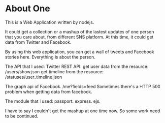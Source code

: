 About One
========

This is a Web Application written by nodejs.

It could get a collection or a mashup of the lastest updates of one person that you care about, from different SNS platform. At this time, it could get data from Twitter and Facebook.

By using this web application, you can get a wall of tweets and Facebook stories here. Everything is about the person. 

The API that I used: 
Twitter REST API. 
get user data from the resource:
/users/show.json
get timeline from the resource:
/statuses/user_timeline.json

The graph api of Facebook. 
/me?fields=feed
Sometimes there's a HTTP 500 problem when getting data from facebook.

The module that I used: 
passport.
express. 
ejs.

I have to say I couldn't get the mashup at one time now.
So some work need to be continued.
